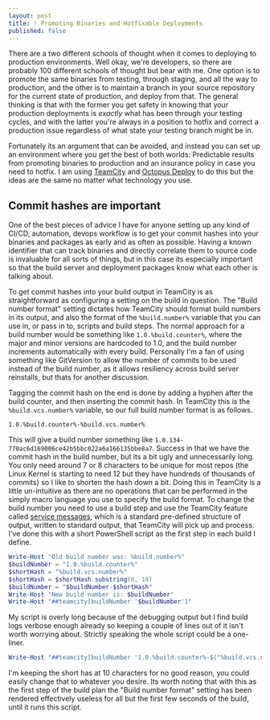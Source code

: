 ```yaml
---
layout: post
title: ! Promoting Binaries and Hotfixable Deployments
published: false
---
```


There are a two different schools of thought when it comes to deploying to production environments. Well okay, we're developers, so there are probably 100 different schools of thought but bear with me. One option is to promote the same binaries from testing, through staging, and all the way to production, and the other is to maintain a branch in your source repository for the current state of production, and deploy from that. The general thinking is that with the former you get safety in knowing that your production deployments is _exactly_ what has been through your testing cycles, and with the latter you're always in a position to hotfix and correct a production issue regardless of what state your testing branch might be in.

Fortunately its an argument that can be avoided, and instead you can set up an environment where you get the best of both worlds: Predictable results from promoting binaries to production and an insurance policy in case you need to hotfix. I am using [TeamCity](https://www.jetbrains.com/teamcity/) and [Octopus Deploy](https://www.jetbrains.com/teamcity/) to do this but the ideas are the same no matter what technology you use.

## Commit hashes are important

One of the best pieces of advice I have for anyone setting up any kind of CI/CD, automation, devops workflow is to get your commit hashes into your binaries and packages as early and as often as possible. Having a known identifier that can track binaries and directly correlate them to source code is invaluable for all sorts of things, but in this case its especially important so that the build server and deployment packages know what each other is talking about.

To get commit hashes into your build output in TeamCity is as straightforward as configuring a setting on the build in question. The "Build number format" setting dictates how TeamCity should format build numbers in its output, and also the format of the `%build.number%` variable that you can use in, or pass in to, scripts and build steps. The normal approach for a build number would be something like `1.0.%build.counter%`, where the major and minor versions are hardcoded to 1.0, and the build number increments automatically with every build. Personally I'm a fan of using something like GitVersion to allow the number of commits to be used instead of the build number, as it allows resiliency across build server reinstalls, but thats for another discussion.

Tagging the commit hash on the end is done by adding a hyphen after the build counter, and then inserting the commit hash. In TeamCity this is the `%build.vcs.number%` variable, so our full build number format is as follows.

```
1.0.%build.counter%-%build.vcs.number%
```

This will give a build number something like `1.0.134-770ac6d169006ce42b5bbc022a6a166135bbe8a7`. Success in that we have the commit hash in the build number, but its a bit ugly and unnecessarily long. You only need around 7 or 8 characters to be unique for most repos (the Linux Kernel is starting to need 12 but they have hundreds of thousands of commits) so I like to shorten the hash down a bit. Doing this in TeamCity is a little un-intuitive as there are no operations that can be performed in the simply macro language you use to specify the build format. To change the build number you need to use a build step and use the TeamCity feature called [service messages](https://confluence.jetbrains.com/display/TCD10/Build+Script+Interaction+with+TeamCity#BuildScriptInteractionwithTeamCity-servMsgsServiceMessages), which is a standard pre-defined structure of output, written to standard output, that TeamCity will pick up and process. I've done this with a short PowerShell script as the first step in each build I define.

```powershell
Write-Host "Old build number was: %build.number%"
$buildNumber = "1.0.%build.counter%"
$shortHash = "%build.vcs.number%"
$shortHash = $shortHash.substring(0, 10)
$buildNumber = "$buildNumber-$shortHash"
Write-Host "New build number is: $buildNumber"
Write-Host "##teamcity[buildNumber '$buildNumber']"
```

My script is overly long because of the debugging output but I find build logs verbose enough already so keeping a couple of lines out of it isn't worth worrying about. Strictly speaking the whole script could be a one-liner.

```powershell
Write-Host "##teamcity[buildNumber '1.0.%build.counter%-$("%build.vcs.number%".substring(0, 10))']"
```

I'm keeping the short has at 10 characters for no good reason, you could easily change that to whatever you desire. Its worth noting that with this as the first step of the build plan the "Build number format" setting has been rendered effectively useless for all but the first few seconds of the build, until it runs this script.

## 